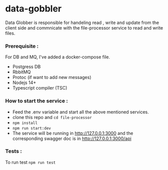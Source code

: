 # data-gobbler
Data Globber is responsible for handeling read , write and update from the client side and commnicate with the file-processor service to read and write files.

### Prerequisite :
For DB and MQ, I've added a docker-compose file.
  - Postgress DB
  - RbbitMQ
  - Protoc (if want to add new messages)
  - Nodejs 14+
  - Typescript compiler (TSC)

### How to start the service :
- Feed the .env variable and start all the above mentioned services.
-  clone this repo and `cd file-processor`
- `npm install`
- `npm run start:dev`
- The service will be running in http://127.0.0.1:3000 and the corresponding swagger doc is in http://127.0.0.1:3000/api


### Tests :
To run test `npm run test`
